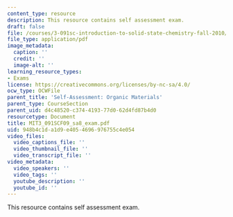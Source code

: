 ```yaml
---
content_type: resource
description: This resource contains self assessment exam.
draft: false
file: /courses/3-091sc-introduction-to-solid-state-chemistry-fall-2010/948b4c1da1d9e4054696976755c4e054_MIT3_091SCF09_sa8_exam.pdf
file_type: application/pdf
image_metadata:
  caption: ''
  credit: ''
  image-alt: ''
learning_resource_types:
- Exams
license: https://creativecommons.org/licenses/by-nc-sa/4.0/
ocw_type: OCWFile
parent_title: 'Self-Assessment: Organic Materials'
parent_type: CourseSection
parent_uid: d4c48520-c374-4193-77d0-62d4fd87b4d0
resourcetype: Document
title: MIT3_091SCF09_sa8_exam.pdf
uid: 948b4c1d-a1d9-e405-4696-976755c4e054
video_files:
  video_captions_file: ''
  video_thumbnail_file: ''
  video_transcript_file: ''
video_metadata:
  video_speakers: ''
  video_tags: ''
  youtube_description: ''
  youtube_id: ''
---
```

This resource contains self assessment exam.